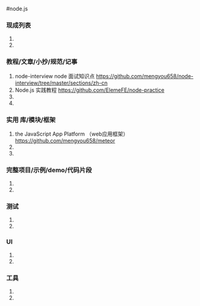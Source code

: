 #node.js
### 现成列表
1. 
1. 
### 教程/文章/小抄/规范/记事
1. node-interview node 面试知识点
https://github.com/mengyou658/node-interview/tree/master/sections/zh-cn
1. Node.js 实践教程
https://github.com/ElemeFE/node-practice
1. 
1. 
### 实用 库/模块/框架
1. the JavaScript App Platform （web应用框架）
https://github.com/mengyou658/meteor
1. 
1. 
### 完整项目/示例/demo/代码片段
1. 
1. 
### 测试
1. 
1. 
### UI
1. 
1. 
### 工具
1. 
1. 
